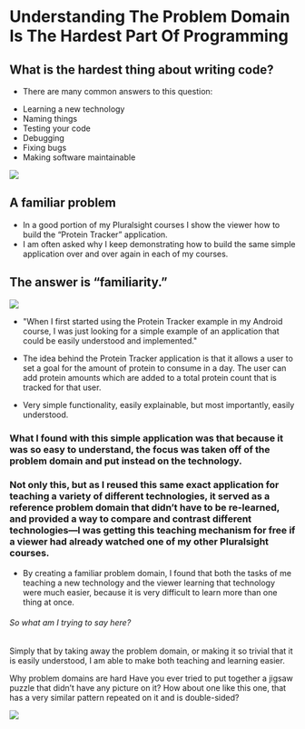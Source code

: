 # Understanding The Problem Domain Is The Hardest Part Of Programming
## What is the hardest thing about writing code?

- There are many common answers to this question:

* Learning a new technology
* Naming things
* Testing your code
* Debugging
* Fixing bugs
* Making software maintainable

![](https://scholarsark.com/wp-content/uploads/2021/07/11704-master-class-creative-problem-solving-decision-making-806x440.jpg)

## A familiar problem
- In a good portion of my Pluralsight courses I show the viewer how to build the “Protein Tracker” application.
- I am often asked why I keep demonstrating how to build the same simple application over and over again in each of my courses.

## The answer is “familiarity.”

![](https://th.bing.com/th/id/R.19d062071e368d04c80be709a7a872cc?rik=KYVuRrniBjb60w&pid=ImgRaw)

- "When I first started using the Protein Tracker example in my Android course, I was just looking for a simple example of an application that could be easily understood and implemented."
- The idea behind the Protein Tracker application is that it allows a user to set a goal for the amount of protein to consume in a day.  The user can add protein amounts which are added to a total protein count that is tracked for that user.

- Very simple functionality, easily explainable, but most importantly, easily understood.

### What I found with this simple application was that because it was so easy to understand, the focus was taken off of the problem domain and put instead on the technology.

### Not only this, but as I reused this same exact application for teaching a variety of different technologies, it served as a reference problem domain that didn’t have to be re-learned, and provided a way to compare and contrast different technologies—I was getting this teaching mechanism for free if a viewer had already watched one of my other Pluralsight courses.

- By creating a familiar problem domain, I found that both the tasks of me teaching a new technology and the viewer learning that technology were much easier, because it is very difficult to learn more than one thing at once.

###### So what am I trying to say here?

Simply that by taking away the problem domain, or making it so trivial that it is easily understood, I am able to make both teaching and learning easier.

Why problem domains are hard
Have you ever tried to put together a jigsaw puzzle that didn’t have any picture on it?  How about one like this one, that has a very similar pattern repeated on it and is double-sided?

![](https://th.bing.com/th/id/R.7490bbee2324e24b5bc1e77f03691c37?rik=G8WAa0wSE248Cg&pid=ImgRaw)



